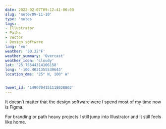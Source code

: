 ```yaml
---
date: 2022-02-07T09:12:41-06:00
slug: 'note/09-11-10'
type: 'notes'
tags:
- Illustrator
- Paths
- Vector
- Design software
lang: 'en'
weather: '50.32°F'
weather_summary: 'Overcast'
weather_icon: 'cloudy'
lat: '25.75544314106158'
long: '-100.4021355539643'
location_dms: '25° N, 100° W'


tweet_id: '1490704151118028802'
---
```

It doesn’t matter that the design software were I spend most of my time now is Figma.

For branding or path heavy projects I still jump into Illustrator and it still feels like home.